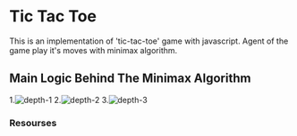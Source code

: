 # Tic Tac Toe 
This is an implementation of 'tic-tac-toe' game with javascript.
Agent of the game play it's moves with minimax algorithm.

## Main Logic Behind The Minimax Algorithm
1.![depth-1](https://user-images.githubusercontent.com/56651041/131474076-2eac1eb8-f911-4a6d-b6be-a5da9b776ba8.png)
2.![depth-2](https://user-images.githubusercontent.com/56651041/131474087-b44fbf2a-52d5-4671-abee-007977878afe.png)
3.![depth-3](https://user-images.githubusercontent.com/56651041/131474091-35ca9cfd-a619-493a-bd9b-70d610e4d827.png)


### Resourses


